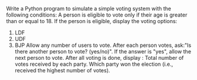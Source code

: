 Write a Python program to simulate a simple voting system with the following conditions:
A person is eligible to vote only if their age is greater than or equal to 18.
If the person is eligible, display the voting options:
1. LDF
2. UDF
3. BJP
Allow any number of users to vote. After each person votes, ask:"Is there another person to vote? (yes/no)".
If the answer is "yes", allow the next person to vote.
After all voting is done, display : Total number of votes received by each party.
Which party won the election (i.e., received the highest number of votes).
